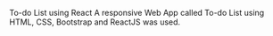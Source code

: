 To-do List using React
A responsive Web App called To-do List using HTML, CSS, Bootstrap and ReactJS was used.
